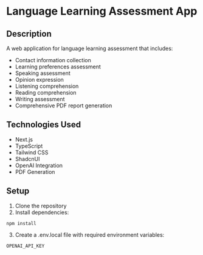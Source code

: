 # Language Learning Assessment App

## Description
A web application for language learning assessment that includes:
- Contact information collection
- Learning preferences assessment
- Speaking assessment
- Opinion expression
- Listening comprehension
- Reading comprehension
- Writing assessment
- Comprehensive PDF report generation

## Technologies Used
- Next.js
- TypeScript
- Tailwind CSS
- ShadcnUI
- OpenAI Integration
- PDF Generation

## Setup
1. Clone the repository
2. Install dependencies:

```npm install```

3. Create a .env.local file with required environment variables:
```
OPENAI_API_KEY
